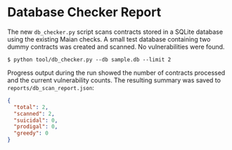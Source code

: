 # Database Checker Report

The new `db_checker.py` script scans contracts stored in a SQLite database using the
existing Maian checks. A small test database containing two dummy contracts was
created and scanned. No vulnerabilities were found.

```
$ python tool/db_checker.py --db sample.db --limit 2
```

Progress output during the run showed the number of contracts processed and the
current vulnerability counts. The resulting summary was saved to
`reports/db_scan_report.json`:

```json
{
  "total": 2,
  "scanned": 2,
  "suicidal": 0,
  "prodigal": 0,
  "greedy": 0
}
```
